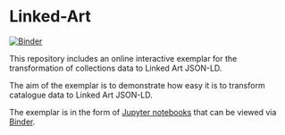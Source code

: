 # Linked-Art

[![Binder](https://mybinder.org/badge_logo.svg)](https://mybinder.org/v2/gh/tgra/Linked-Art/HEAD)

This repository includes an online interactive exemplar for the transformation of collections data to Linked Art JSON-LD. 

The aim of the exemplar is to demonstrate how easy it is to transform catalogue data to Linked Art JSON-LD.

The exemplar is in the form of [Jupyter notebooks](https://jupyter.org) that can be viewed via [Binder](https://mybinder.org/).
